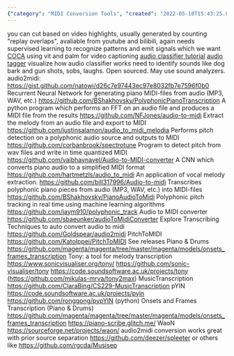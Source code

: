 ```yaml
---
{"category": "MIDI Conversion Tools", "created": "2022-05-10T15:43:25.000Z", "date": "2022-05-10 15:43:25", "description": "This article discusses various methods and tools for converting audio files to MIDI format, including COCA, audio classifiers, and taggers. It compares different audio-to-MIDI converter tools such as Polyphonic_track, audioToMidiConverter, PitchToMIDI, Tony, MusicTranscription, pYIN, Spleeter, and Musisep to transcribe polyphonic audio into MIDI format.", "modified": "2022-12-20T22:55:15.217Z", "tags": ["audio analysis", "audio classification", "auto edit", "transcription", "video auto edit", "video understanding"], "title": "Video Cutting with captioners, video classifiers, audio classifier, audio categorizer"}
---
```

you can cut based on video highlights, usually generated by counting "replay overlaps", avaliable from youtube and bilibili, again needs supervised learning to recognize patterns and emit signals which we want
[COCA](https://github.com/lucidrains/CoCa-pytorch) using vit and palm for video captioning
[audio classifier tutorial](https://mpolinowski.github.io/docs/IoT-and-Machine-Learning/ML/2022-04-01-tensorflow-audio-classifier/2022-04-01/)
[audio tagger](https://github.com/AlexUserForVA/AudioTagger) visualize how audio classifier works
need to identify sounds like dog bark and gun shots, sobs, laughs. Open sourced.
May use sound analyzers.
audio2midi:
https://gist.github.com/natowi/d26c7e97443ec97e8032fb7e7596f0b0
Recurrent Neural Network for generating piano MIDI-files from audio (MP3, WAV, etc.)
https://github.com/BShakhovsky/PolyphonicPianoTranscription
A python program which performs an FFT on an audio file and produces a MIDI file from the results
https://github.com/NFJones/audio-to-midi
Extract the melody from an audio file and export to MIDI
https://github.com/justinsalamon/audio_to_midi_melodia
Performs pitch detection on a polyphonic audio source and outputs to MIDI
https://github.com/corbanbrook/spectrotune
Program to detect pitch from wav files and write in time quantized MIDI
https://github.com/vaibhavnayel/Audio-to-MIDI-converter
A CNN which converts piano audio to a simplified MIDI format
https://github.com/hartmetzls/audio_to_midi
An application of vocal melody extraction.
https://github.com/bill317996/Audio-to-midi
Transcribes polyphonic piano pieces from audio (MP3, WAV, etc.) into MIDI-files
https://github.com/BShakhovsky/PianoAudioToMidi
Polyphonic pitch tracking in real time using machine learning algorithms
https://github.com/jaym910/polyphonic_track
Audio to MIDI converter
https://github.com/sbaeunker/audioToMidiConverter
Explore Transcribing Techniques to auto convert audio to midi
https://github.com/Goldspear/audio2midi
PitchToMIDI
https://github.com/KatoIppei/PitchToMIDI See releases
Piano & Drums
https://github.com/magenta/magenta/tree/master/magenta/models/onsets_frames_transcription
Tony: a tool for melody transcription
https://www.sonicvisualiser.org/tony/ https://github.com/sonic-visualiser/tony https://code.soundsoftware.ac.uk/projects/tony (https://github.com/mikulas-mrva/tony2max)
MusicTranscription
https://github.com/ClaraBing/CS229-MusicTranscription
pYIN
https://code.soundsoftware.ac.uk/projects/pyin https://github.com/ronggong/pypYIN (python)
Onsets and Frames Transcription (Piano & Drums)
https://github.com/magenta/magenta/tree/master/magenta/models/onsets_frames_transcription https://piano-scribe.glitch.me/
WaoN
https://sourceforge.net/projects/waon/
audio2midi conversion works great with prior source separation https://github.com/deezer/spleeter or others like https://github.com/rgcda/Musisep